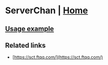 # ServerChan | [Home](./../../)

## [Usage example](./../../tests/ServerChan/ClientTest.php)

## Related links

* [https://sct.ftqq.com/](https://sct.ftqq.com/)
